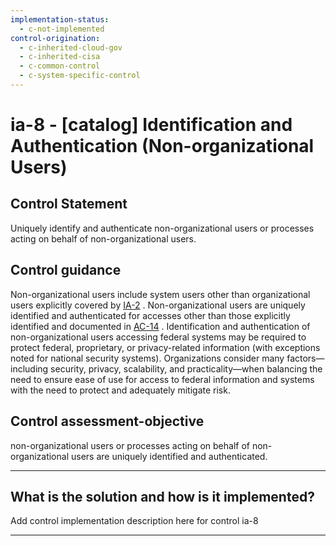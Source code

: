 ```yaml
---
implementation-status:
  - c-not-implemented
control-origination:
  - c-inherited-cloud-gov
  - c-inherited-cisa
  - c-common-control
  - c-system-specific-control
---
```


# ia-8 - \[catalog\] Identification and Authentication (Non-organizational Users)

## Control Statement

Uniquely identify and authenticate non-organizational users or processes acting on behalf of non-organizational users.

## Control guidance

Non-organizational users include system users other than organizational users explicitly covered by [IA-2](#ia-2) . Non-organizational users are uniquely identified and authenticated for accesses other than those explicitly identified and documented in [AC-14](#ac-14) . Identification and authentication of non-organizational users accessing federal systems may be required to protect federal, proprietary, or privacy-related information (with exceptions noted for national security systems). Organizations consider many factors—including security, privacy, scalability, and practicality—when balancing the need to ensure ease of use for access to federal information and systems with the need to protect and adequately mitigate risk.

## Control assessment-objective

non-organizational users or processes acting on behalf of non-organizational users are uniquely identified and authenticated.

______________________________________________________________________

## What is the solution and how is it implemented?

Add control implementation description here for control ia-8

______________________________________________________________________
